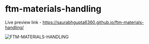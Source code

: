 # ftm-materials-handling
Live preview link - https://saurabhgupta6360.github.io/ftm-materials-handling/

![FTM-MATERIALS-HANDLING](https://github.com/saurabhgupta6360/ftm-materials-handling/assets/137704371/40e05230-8840-497f-8713-801cc64a83b7)
